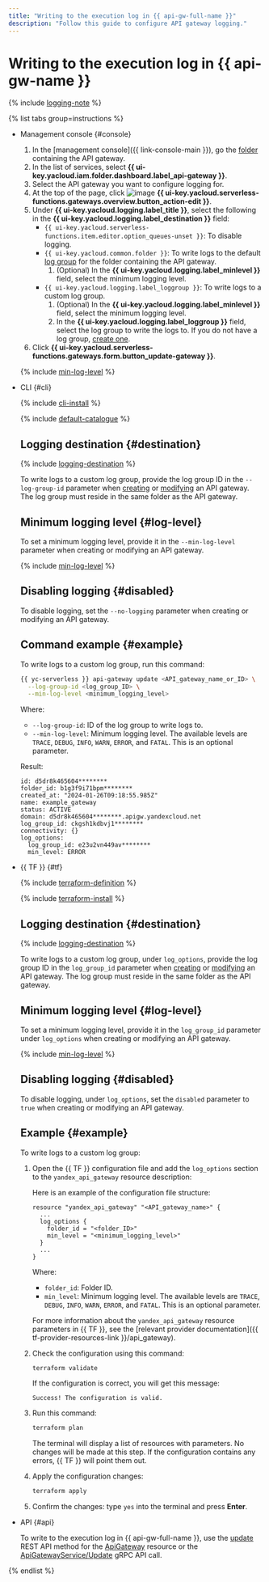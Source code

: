 ```yaml
---
title: "Writing to the execution log in {{ api-gw-full-name }}"
description: "Follow this guide to configure API gateway logging."
---
```


# Writing to the execution log in {{ api-gw-name }}

{% include [logging-note](../../_includes/functions/logging-note.md) %}

{% list tabs group=instructions %}

- Management console {#console}
    
    1. In the [management console]({{ link-console-main }}), go the [folder](../../resource-manager/concepts/resources-hierarchy.md#folder) containing the API gateway.
    1. In the list of services, select **{{ ui-key.yacloud.iam.folder.dashboard.label_api-gateway }}**.
    1. Select the API gateway you want to configure logging for.
    1. At the top of the page, click ![image](../../_assets/console-icons/pencil.svg) **{{ ui-key.yacloud.serverless-functions.gateways.overview.button_action-edit }}**.
    1. Under **{{ ui-key.yacloud.logging.label_title }}**, select the following in the **{{ ui-key.yacloud.logging.label_destination }}** field:
        * `{{ ui-key.yacloud.serverless-functions.item.editor.option_queues-unset }}`: To disable logging.
        * `{{ ui-key.yacloud.common.folder }}`: To write logs to the default [log group](../../logging/concepts/log-group.md) for the folder containing the API gateway.
            1. (Optional) In the **{{ ui-key.yacloud.logging.label_minlevel }}** field, select the minimum logging level.
        * `{{ ui-key.yacloud.logging.label_loggroup }}`: To write logs to a custom log group.
            1. (Optional) In the **{{ ui-key.yacloud.logging.label_minlevel }}** field, select the minimum logging level.
            1. In the **{{ ui-key.yacloud.logging.label_loggroup }}** field, select the log group to write the logs to. If you do not have a log group, [create one](../../logging/operations/create-group.md).
    1. Click **{{ ui-key.yacloud.serverless-functions.gateways.form.button_update-gateway }}**. 
    
    {% include [min-log-level](../../_includes/api-gateway/min-log-level.md) %}

- CLI {#cli}

    {% include [cli-install](../../_includes/cli-install.md) %}

    {% include [default-catalogue](../../_includes/default-catalogue.md) %}

    ## Logging destination {#destination}

    {% include [logging-destination](../../_includes/api-gateway/logging-destination.md) %}

    To write logs to a custom log group, provide the log group ID in the `--log-group-id` parameter when [creating](api-gw-create.md) or [modifying](api-gw-update.md) an API gateway. The log group must reside in the same folder as the API gateway.

    ## Minimum logging level {#log-level}

    To set a minimum logging level, provide it in the `--min-log-level` parameter when creating or modifying an API gateway. 

    {% include [min-log-level](../../_includes/api-gateway/min-log-level.md) %}

    ## Disabling logging {#disabled}

    To disable logging, set the `--no-logging` parameter when creating or modifying an API gateway.

    ## Command example {#example}

    To write logs to a custom log group, run this command:

    ```bash
    {{ yc-serverless }} api-gateway update <API_gateway_name_or_ID> \
      --log-group-id <log_group_ID> \
      --min-log-level <minimum_logging_level>
    ```

    Where:
    * `--log-group-id`: ID of the log group to write logs to.
    * `--min-log-level`: Minimum logging level. The available levels are `TRACE`, `DEBUG`, `INFO`, `WARN`, `ERROR`, and `FATAL`. This is an optional parameter.

    Result:

    ```text
    id: d5dr8k465604********
    folder_id: b1g3f9i71bpm********
    created_at: "2024-01-26T09:18:55.985Z"
    name: example_gateway
    status: ACTIVE
    domain: d5dr8k465604********.apigw.yandexcloud.net
    log_group_id: ckgsh1kdbvj1********
    connectivity: {}
    log_options:
      log_group_id: e23u2vn449av********
      min_level: ERROR
    ```

- {{ TF }} {#tf}
    
    {% include [terraform-definition](../../_tutorials/_tutorials_includes/terraform-definition.md) %}
    
    {% include [terraform-install](../../_includes/terraform-install.md) %}

    ## Logging destination {#destination}

    {% include [logging-destination](../../_includes/api-gateway/logging-destination.md) %}

    To write logs to a custom log group, under `log_options`, provide the log group ID in the `log_group_id` parameter when [creating](api-gw-create.md) or [modifying](api-gw-update.md) an API gateway. The log group must reside in the same folder as the API gateway.

    ## Minimum logging level {#log-level}

    To set a minimum logging level, provide it in the `log_group_id` parameter under `log_options` when creating or modifying an API gateway. 

    {% include [min-log-level](../../_includes/api-gateway/min-log-level.md) %}

    ## Disabling logging {#disabled}

    To disable logging, under `log_options`, set the `disabled` parameter to `true` when creating or modifying an API gateway.

    ## Example {#example}

    To write logs to a custom log group:

    1. Open the {{ TF }} configuration file and add the `log_options` section to the `yandex_api_gateway` resource description:

        Here is an example of the configuration file structure:
        
        ```hcl
        resource "yandex_api_gateway" "<API_gateway_name>" {
          ...
          log_options {
            folder_id = "<folder_ID>"
            min_level = "<minimum_logging_level>"
          }
          ...
        }
        ```

        Where:
        * `folder_id`: Folder ID.
        * `min_level`: Minimum logging level. The available levels are `TRACE`, `DEBUG`, `INFO`, `WARN`, `ERROR`, and `FATAL`. This is an optional parameter.

        For more information about the `yandex_api_gateway` resource parameters in {{ TF }}, see the [relevant provider documentation]({{ tf-provider-resources-link }}/api_gateway).
    
    1. Check the configuration using this command:

        ```bash
        terraform validate
        ```

        If the configuration is correct, you will get this message:

        ```text
        Success! The configuration is valid.
        ```

    1. Run this command:

        ```bash
        terraform plan
        ```

        The terminal will display a list of resources with parameters. No changes will be made at this step. If the configuration contains any errors, {{ TF }} will point them out.
    
    1. Apply the configuration changes:

        ```bash
        terraform apply
        ```

    1. Confirm the changes: type `yes` into the terminal and press **Enter**.

- API {#api}

    To write to the execution log in {{ api-gw-full-name }}, use the [update](../apigateway/api-ref/ApiGateway/update.md) REST API method for the [ApiGateway](../apigateway/api-ref/ApiGateway/index.md) resource or the [ApiGatewayService/Update](../apigateway/api-ref/grpc/apigateway_service.md#Update) gRPC API call.

{% endlist %}
